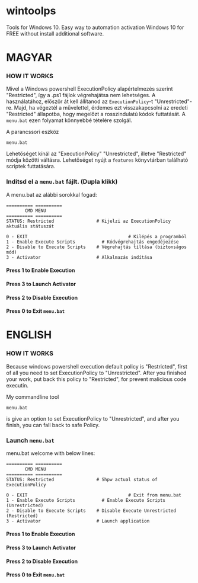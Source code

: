 # wintoolps
Tools for Windows 10. Easy way to automation activation Windows 10 for FREE without install additional software.

# MAGYAR
### HOW IT WORKS
Mivel a Windows powershell ExecutionPolicy alapértelmezés szerint "Restricted", így a .ps1 fájlok végrehajátsa nem lehetséges.
A használatához, először át kell állítanod az `ExecutionPolicy`-t "Unrestricted"-re. Majd, ha végeztél a művelettel,
érdemes ezt visszakapcsolni az eredeti "Restricted" állapotba, hogy megelőzt a rosszindulatú kódok futtatását.
A `menu.bat` ezen folyamat könnyebbé tételére szolgál.

A parancssori eszköz
```
menu.bat
```
Lehetőséget kínál az "ExecutionPolicy" "Unrestricted", illetve "Restricted" módja közötti váltásra.
Lehetőséget nyújt a `features` könyvtárban található scriptek futtatására.

### Indítsd el a `menu.bat` fájlt. (Dupla klikk)
A menu.bat az alábbi sorokkal fogad:
```
========== ==========
       CMD MENU
========== ==========
STATUS: Restricted                # Kijelzi az ExecutionPolicy aktuális státuszát

0 - EXIT						              # Kilépés a programból
1 - Enable Execute Scripts		    # Kódvégrehajtás engedéjezése
2 - Disable to Execute Scripts	  # Végrehajtás tíltása (biztonságos mód)
3 - Activator                     # Alkalmazás indítása
```

#### Press 1 to Enable Execution
#### Press 3 to Launch Activator
#### Press 2 to Disable Execution
#### Press 0 to Exit `menu.bat`

# ENGLISH
### HOW IT WORKS
Because windows powershell execution default policy is "Restricted", first of all you need to set ExecutionPolicy to "Unrestricted".
After you finished your work, put back this policy to "Restricted", for prevent malicious code executin.

My commandline tool
```
menu.bat
```
is give an option to set ExecutionPolicy to "Unrestricted", and after you finish, you can fall back to safe Policy.

### Launch `menu.bat`
menu.bat welcome with below lines:
```
========== ==========
       CMD MENU
========== ==========
STATUS: Restricted                # Shpw actual status of ExecutionPolicy

0 - EXIT						              # Exit from menu.bat
1 - Enable Execute Scripts		    # Enable Execute Scripts (Unrestricted)
2 - Disable to Execute Scripts	  # Disable Execute Unrestricted (Restricted)
3 - Activator                     # Launch application
```

#### Press 1 to Enable Execution
#### Press 3 to Launch Activator
#### Press 2 to Disable Execution
#### Press 0 to Exit `menu.bat`
